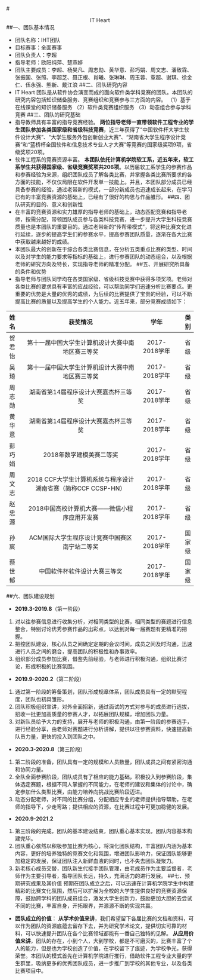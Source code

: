 #<center>IT Heart</center>
##一、团队基本情况
* 团队名称：IHT团队
* 目标赛事：全面赛事
* 团队负责人：李超
* 指导老师：欧阳纯萍、楚燕婷
* 团队主要成员：李超、杨昊凡、周志勋、黄华意、彭巧娟、周文志、潘致霖、张振国、张照、李超芝、聂正根、肖曦、张琳琳、周玉蓉、覃超、谢琪、徐金仁、伍永强、熊新、戴江浪
##二、团队研究内容
* IT Heart 团队是从软件协会演变而成的面向软件类学科竞赛的团队。本团队的研究内容包括知识储备服务、竞赛组织和竞赛参与三方面的内容。
（1）基于在线课堂的知识储备服务
（2）软件类竞赛组织服务
（3）动态组合参与学科竞赛
##三、团队的研究基础
* 指导教师具有丰富的指导竞赛经验。
**两位指导老师一直带领软件工程专业的学生团队参加各类国家级和省级科技竞赛**，近三年获得了“中国软件杯大学生软件设计大赛”、“大学生服务外包创新创业大赛”、“湖南省大学生程序设计竞赛”和“蓝桥杯全国软件和信息技术专业人才大赛”等竞赛的国家级奖项9项，省级奖项20项。
* 软件工程系的竞赛资源丰富。
**本团队依托计算机学院软工系，近五年来，软工系学生共获得国家级、省级竞赛奖项共206项**。以历届软工系学生的参赛作品和参赛经验为来源，组织团队成员了解各类比赛，并掌握各类比赛所要求的各方面的技能，不仅仅局限在软件开发单一技能上。并且，本团队部分成员已经具备参赛的经验，通过老带新的模式，一部分新成员也迅速成长起来，在学习已有的丰富竞赛资源的基础上，已经有了很好的构思与作品雏形。
##四、团队研究的目的、意义和创新性
* 在丰富的竞赛资源和实力雄厚的指导老师的基础上，动态匹配竞赛和指导老师，按需分配，带领团队成员参与各类科技竞赛，进一步提升大学生科技竞赛质量也是本团队的重要目的。通过老带新的“传帮带模式”，将这种比赛文化进行延续，逐步的提高学生们的参赛水平，提高参赛团队质量，逐渐在各大比赛中获取越来越好的成绩。
* 本团队最大的创新在于综合各类比赛信息，在分析五类重点比赛的类型、时间以及对学生的能力要求等指标的基础上，进行参赛团队的动态组合，以及根据老师的研究方向及特长，实现指导老师的精准分配。
##五、开展研究所具备的条件和优势
* 指导老师与团队同学均在各类国家级、省级科技竞赛中获得多项奖项。老师对各类比赛的要求具有丰富的应战经验，可以帮助同学们迅速分析比赛要点。更重要的优势是大量的优秀的成绩，为后续的比赛提供了宝贵的经验，可以不断提高比赛的质量以及提高学生的个人能力。近五年来，部分竞赛成绩如下：

| 姓名 | 获奖情况 | 学年 | 类别 |
| :------ | :-----: | :-----: | ------: |
| 贺君怡 |第十一届中国大学生计算机设计大赛中南地区赛三等奖| 2017-2018学年|省级
| 吴琦	|第十一届中国大学生计算机设计大赛中南地区赛三等奖|2017-2018学年|	省级
| 周志勋 |	湖南省第14届程序设计大赛嘉杰杯三等奖|2017-2018学年|	省级
| 黄华意 |	湖南省第14届程序设计大赛嘉杰杯三等奖|	2017-2018学年|	省级
| 彭巧娟 |	2018年数学建模美赛二等奖|	2017-2018学年	|省级
| 周文志 |	2018 CCF大学生计算机系统与程序设计湖南省赛（简称CCF CCSP-HN）|2017-2018学年|	省级
| 赵忠源 |2018中国高校计算机大赛——微信小程序应用开发赛|	2017-2018学年|	省级
| 孙宸 |	ACM国际大学生程序设计竞赛中国赛区南宁站二等奖|2017-2018学年|	国家级
| 蔡世郁 |	中国软件杯软件设计大赛三等奖|	2017-2018学年|	国家级

##六、团队建设规划
* **2019.3-2019.8**（第一阶段）
1.	对以往参赛信息进行收集分析，对相同类型的比赛，相同类型的赛题进行信息整合，特别讨论优秀参赛作品的出彩点，以达到对每一届赛题有更精准的把握。
2.	把控团队建设，核心队员之间确定定期的会议时间，成员之间及时沟通，迅速进行人员之间的磨合，提高团队的积极性和办事效率。
3.	组织部分成员参加比赛，借鉴先前经验，与老师进行积极沟通，组织比赛讨论，形成积极的比赛氛围。
* **2019.9-2020.2**（第二阶段）
1. 通过第一阶段的筹备策划，团队形成规章体系，团队成员具有一定的默契程度，团队也初具雏形。
2. 团队积极组织宣讲，对外全面招新，通过面试的方式对参与的成员进行选拔，招收一批更加高质量的参赛人才，以拓展团队规模，增加团队力量。
3. 对新队员给予大力的支持，展开与老师的积极沟通，由第一阶段的参赛选手，进行经验分享，由老师对赛题进行分析讲解，提供以往参赛资料，快速提高新队员力量，更快的投入到团队之中。
* **2020.3-2020.8**（第三阶段）
1.	第二阶段的准备，团队具有一定的规模和人员数量，团队成员之间有紧密沟通和协同力量。
2.	全队全面参赛阶段，团队成员有了相应的能力基础，积极投入到参赛阶段，集体选定赛题，根据不同人掌握的不同能力，在老师的建议和集体的讨论中，确定参加什么类型比赛，由能力培养向挑战比赛阶段迈进。
3.	动态分配老师，对不同的比赛分组，分配相应专业的老师提供指导帮助，在老师的指导下，少走弯路；提供相应的资源，在比赛过程中可更加稳健的发展。   
* **2020.9-2021.2**
1. 第三阶段的完成，团队的基本建设结束，团队重心基本实现，团队内容基本构建完毕。
2. 团队重心依然以积极参加比赛为核心，将深化团队结构，丰富团队内涵为基本内容，更好的培养独特的竞赛文化和氛围，增进团队影响力，保证团队能够更加稳定的发展，保证团队注入新鲜血液的同时，也不失去团队凝聚力。
3. 新老核心成员交替，团队新生代接手团队管理，由老成员作为主要监督者，老师作为主要引导者，指导团队长远，持久，充满活力的进行发展。
##七、预期研究成果及其价值
预期在团队成立之后，可以迅速在计算机学院学生中构建精彩的比赛文化氛围，然后可以扩展为全校的大学生提供良好的竞赛资源保障，鼓励跨学科的团队成员组合，激发大学生创新力，鼓励更加大胆的去尝试不同的比赛，丰富自身，开拓眼界，并源源不断的实现共赢。
* **团队成立的价值**：
**从学术价值来讲**，我们希望留下各届比赛的文档和资料，可以作为团队的资源底蕴去留存下去，并为研究学术论文，提供切实可靠的材料，可以快速提升团队在各个比赛领域都能有一番自己独特的见解。
**从应用价值来讲**，团队的存在，小到个人，大到学校，都是不可磨灭的，比赛丰富了个人的能力，但是也为学校创造了价值，在学校留下了痕迹，为学校争光，获得荣誉。本团队的模式首先在计算机学院进行推行，借助软件工程专业大量的学生群里，吸纳更多的优秀团队成员，进一步推广到学校的其他专业，以及各类比赛项目中。
